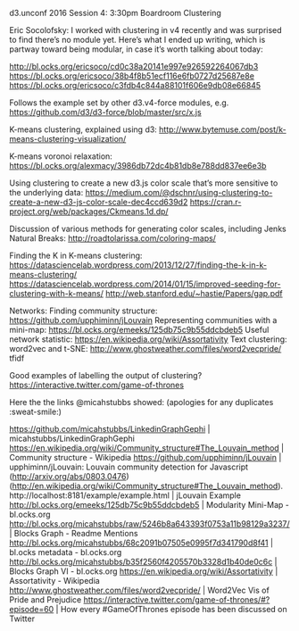 d3.unconf 2016
Session 4: 3:30pm
Boardroom
Clustering

Eric Socolofsky: I worked with clustering in v4 recently and was surprised to find there’s no module yet. Here’s what I ended up writing, which is partway toward being modular, in case it’s worth talking about today:

http://bl.ocks.org/ericsoco/cd0c38a20141e997e926592264067db3
https://bl.ocks.org/ericsoco/38b4f8b51ecf116e6fb0727d25687e8e
https://bl.ocks.org/ericsoco/c3fdb4c844a88101f606e9db08e66845

Follows the example set by other d3.v4-force modules, e.g.
https://github.com/d3/d3-force/blob/master/src/x.js


K-means clustering, explained using d3:
http://www.bytemuse.com/post/k-means-clustering-visualization/

K-means voronoi relaxation:
https://bl.ocks.org/alexmacy/3986db72dc4b81db8e788dd837ee6e3b 

Using clustering to create a new d3.js color scale that’s more sensitive to the underlying data:
https://medium.com/@dschnr/using-clustering-to-create-a-new-d3-js-color-scale-dec4ccd639d2
https://cran.r-project.org/web/packages/Ckmeans.1d.dp/

Discussion of various methods for generating color scales, including Jenks Natural Breaks:
http://roadtolarissa.com/coloring-maps/

Finding the K in K-means clustering:
https://datasciencelab.wordpress.com/2013/12/27/finding-the-k-in-k-means-clustering/
https://datasciencelab.wordpress.com/2014/01/15/improved-seeding-for-clustering-with-k-means/
http://web.stanford.edu/~hastie/Papers/gap.pdf

Networks:
Finding community structure: https://github.com/upphiminn/jLouvain
Representing communities with a mini-map: https://bl.ocks.org/emeeks/125db75c9b55ddcbdeb5 
Useful network statistic: https://en.wikipedia.org/wiki/Assortativity 
Text clustering:
word2vec and t-SNE: http://www.ghostweather.com/files/word2vecpride/
tfidf 

Good examples of labelling the output of clustering?
https://interactive.twitter.com/game-of-thrones
 

Here the the links @micahstubbs showed:
(apologies for any duplicates :sweat-smile:)

https://github.com/micahstubbs/LinkedinGraphGephi | micahstubbs/LinkedinGraphGephi
https://en.wikipedia.org/wiki/Community_structure#The_Louvain_method | Community structure - Wikipedia
https://github.com/upphiminn/jLouvain | upphiminn/jLouvain: Louvain community detection for Javascript (http://arxiv.org/abs/0803.0476) (http://en.wikipedia.org/wiki/Community_structure#The_Louvain_method).
http://localhost:8181/example/example.html | jLouvain Example
http://bl.ocks.org/emeeks/125db75c9b55ddcbdeb5 | Modularity Mini-Map - bl.ocks.org
http://bl.ocks.org/micahstubbs/raw/5246b8a643393f0753a11b98129a3237/ | Blocks Graph - Readme Mentions
http://bl.ocks.org/micahstubbs/68c2091b07505e0995f7d341790d8f41 | bl.ocks metadata - bl.ocks.org
http://bl.ocks.org/micahstubbs/b35f2560f4205570b3328d1b40de0c6c | Blocks Graph VI - bl.ocks.org
https://en.wikipedia.org/wiki/Assortativity | Assortativity - Wikipedia
http://www.ghostweather.com/files/word2vecpride/ | Word2Vec Vis of Pride and Prejudice
https://interactive.twitter.com/game-of-thrones/#?episode=60 | How every #GameOfThrones episode has been discussed on Twitter

